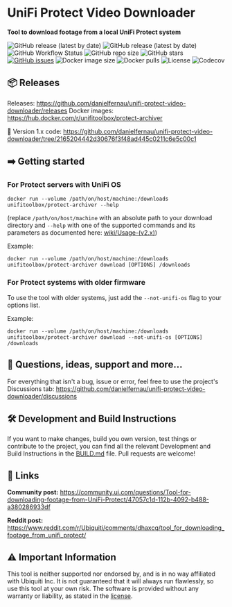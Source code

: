 # UniFi Protect Video Downloader

**Tool to download footage from a local UniFi Protect system**

![GitHub release (latest by date)](https://img.shields.io/github/v/release/danielfernau/unifi-protect-video-downloader?style=flat-square&label=stable%20release)
![GitHub release (latest by date)](https://img.shields.io/github/v/release/danielfernau/unifi-protect-video-downloader?include_prereleases&sort=semver&style=flat-square&label=latest%20release)
![GitHub Workflow Status](https://img.shields.io/github/workflow/status/danielfernau/unifi-protect-video-downloader/Python%20package/master?style=flat-square)
![GitHub repo size](https://img.shields.io/github/repo-size/danielfernau/unifi-protect-video-downloader?style=flat-square)
![GitHub stars](https://img.shields.io/github/stars/danielfernau/unifi-protect-video-downloader?style=flat-square)
[![GitHub issues](https://img.shields.io/github/issues/danielfernau/unifi-protect-video-downloader?style=flat-square)](https://github.com/danielfernau/unifi-protect-video-downloader/issues)
![Docker image size](https://img.shields.io/docker/image-size/unifitoolbox/protect-archiver/latest?style=flat-square)
![Docker pulls](https://img.shields.io/docker/pulls/unifitoolbox/protect-archiver?style=flat-square)
![License](https://img.shields.io/github/license/danielfernau/unifi-protect-video-downloader?style=flat-square)
![Codecov](https://img.shields.io/codecov/c/github/danielfernau/unifi-protect-video-downloader?style=flat-square&token=QV50XU5J0O)


## :package: Releases

Releases: https://github.com/danielfernau/unifi-protect-video-downloader/releases
Docker images: https://hub.docker.com/r/unifitoolbox/protect-archiver

:file_folder: Version 1.x code: https://github.com/danielfernau/unifi-protect-video-downloader/tree/2165204442d30676f3f48ad445c0211c6e5c00c1


<!--
## :vertical_traffic_light: Compatibility

| UniFi Cloud Key | :white_check_mark: mostly stable |
| :---: | :---: |
| Firmware | >= 1.1.6 |
| Protect | >= 1.11.3 |


| UniFi Dream Machine Pro | :warning: experimental/beta |
| :---: | :---: |
| Firmware | >= v1.7.0 |
| Protect | >= v1.14.10 |
-->


## :arrow_right: Getting started

### For Protect servers with UniFi OS

```shell
docker run --volume /path/on/host/machine:/downloads unifitoolbox/protect-archiver --help
```

(replace `/path/on/host/machine` with an absolute path to your download directory and
`--help` with one of the supported commands and its parameters as documented here:
[wiki/Usage-(v2.x)](https://github.com/danielfernau/unifi-protect-video-downloader/wiki/Usage-(v2.x)))

Example:
```shell
docker run --volume /path/on/host/machine:/downloads unifitoolbox/protect-archiver download [OPTIONS] /downloads
```


### For Protect systems with older firmware

To use the tool with older systems, just add the `--not-unifi-os` flag to your options list.

Example:
```shell
docker run --volume /path/on/host/machine:/downloads unifitoolbox/protect-archiver download --not-unifi-os [OPTIONS] /downloads
```


## :thought_balloon: Questions, ideas, support and more...

For everything that isn't a bug, issue or error, feel free to use the project's Discussions tab:
https://github.com/danielfernau/unifi-protect-video-downloader/discussions


## :hammer_and_wrench: Development and Build Instructions

If you want to make changes, build you own version, test things or contribute to the project, you can find all the relevant Development and Build Instructions in the [BUILD.md](https://github.com/danielfernau/unifi-protect-video-downloader/blob/master/BUILD.md) file. Pull requests are welcome!


## :link: Links

**Community post:**
https://community.ui.com/questions/Tool-for-downloading-footage-from-UniFi-Protect/47057c1d-112b-4092-b488-a380286933df

**Reddit post:**
https://www.reddit.com/r/Ubiquiti/comments/dhaxcq/tool_for_downloading_footage_from_unifi_protect/



## :warning: Important Information
This tool is neither supported nor endorsed by, and is in no way affiliated with Ubiquiti Inc.
It is not guaranteed that it will always run flawlessly, so use this tool at your own risk.
The software is provided without any warranty or liability, as stated in the [license](LICENSE).

